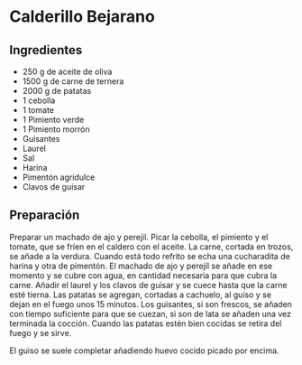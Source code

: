 # Calderillo Bejarano

## Ingredientes
* 250 g de aceite de oliva
* 1500 g de carne de ternera
* 2000 g de patatas
* 1 cebolla
* 1 tomate
* 1 Pimiento verde
* 1 Pimiento morrón
* Guisantes
* Laurel
* Sal
* Harina
* Pimentón agridulce
* Clavos de guisar

## Preparación

Preparar un machado de ajo y perejil. Picar la cebolla, el pimiento y el tomate, que se fríen en el caldero con el aceite. La carne, cortada en trozos, se añade a la verdura. Cuando está todo refrito se echa una cucharadita de harina y otra de pimentón. El machado de ajo y perejíl se añade en ese momento y se cubre con agua, en cantidad necesaria para que cubra la carne. Añadir el laurel y los clavos de guisar y se cuece hasta que la carne esté tierna. Las patatas se agregan, cortadas a cachuelo, al guiso y se dejan en el fuego unos 15 minutos. Los guisantes, si son frescos, se añaden con tiempo suficiente para que se cuezan, si son de lata se añaden una vez terminada la cocción. Cuando las patatas estén bien cocidas se retira del fuego y se sirve.

El guiso se suele completar añadiendo huevo cocido picado por encima.
